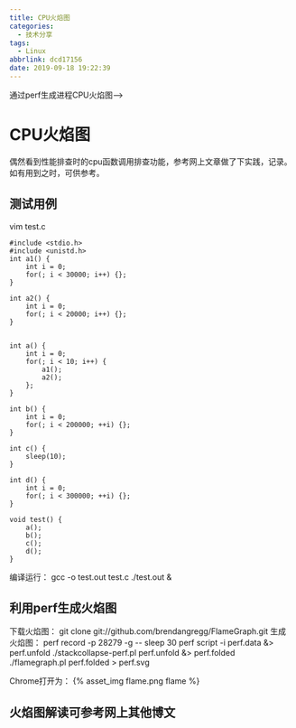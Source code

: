 ```yaml
---
title: CPU火焰图
categories:
  - 技术分享
tags:
  - Linux
abbrlink: dcd17156
date: 2019-09-18 19:22:39
---
```

<div class="excerpt">
  通过perf生成进程CPU火焰图-->  
</div>

<!-- more -->
# CPU火焰图

偶然看到性能排查时的cpu函数调用排查功能，参考网上文章做了下实践，记录。如有用到之时，可供参考。

## 测试用例
vim test.c
```
#include <stdio.h>
#include <unistd.h>
int a1() {
    int i = 0;
    for(; i < 30000; i++) {};
}

int a2() {
    int i = 0;
    for(; i < 20000; i++) {};
}


int a() {
    int i = 0;
    for(; i < 10; i++) {
        a1();
        a2();
    };
}

int b() {
    int i = 0;
    for(; i < 200000; ++i) {};
}

int c() {
    sleep(10);
}

int d() {
    int i = 0;
    for(; i < 300000; ++i) {};
}

void test() {
    a();
    b();
    c();
    d();
}
```
编译运行：
gcc -o test.out test.c
./test.out  &

## 利用perf生成火焰图

下载火焰图：
git clone git://github.com/brendangregg/FlameGraph.git
生成火焰图：
perf record  -p 28279 -g -- sleep 30
perf script -i perf.data &> perf.unfold
./stackcollapse-perf.pl perf.unfold &> perf.folded
./flamegraph.pl perf.folded > perf.svg

Chrome打开为：
{% asset_img flame.png flame %}
## 火焰图解读可参考网上其他博文






